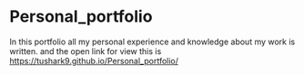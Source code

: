 # Personal_portfolio
In this portfolio all my personal experience and knowledge
about my work is written.
and the open link for view this is 
https://tushark9.github.io/Personal_portfolio/
